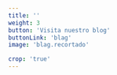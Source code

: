 ```yaml
---
title: ''
weight: 3
button: 'Visita nuestro blog'
buttonLink: 'blag'
image: 'blag.recortado'

crop: 'true'
---
```

